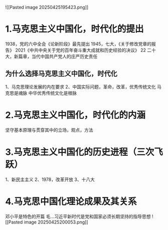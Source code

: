 ![[Pasted image 20250425195423.png]]
# 1.马克思主义中国化，时代化的提出
1938，党的六中全会《论新阶段》最先提出
1945，七大，《关于修改党章的报告》
2021《中共中央关于党的百年奋斗重大成就和历史经验的决议》
22 二十大，新篇章，当代中国共产党人的庄严历史责任
## 为什么选择马克思主义中国化，时代化
1、马克思理论发展的内在要求
2、中国实际问题，革命，改革，优秀传统文化
马克思是魂脉
中华优秀传统文化是根脉
# 2.马克思主义中国化，时代化的内涵
坚守基本原理与贯穿其中的立场，观点，方法
# 3.马克思主义中国化的历史进程（三次飞跃）
1、新民主主义
2、1978，改革开放
3、十八大
# 4.马克思中国化理论成果及其关系
邓小平是特色的开篇
毛...习近平新时代是党和国家必须长期坚持的指导思想
![[Pasted image 20250425200053.png]]
